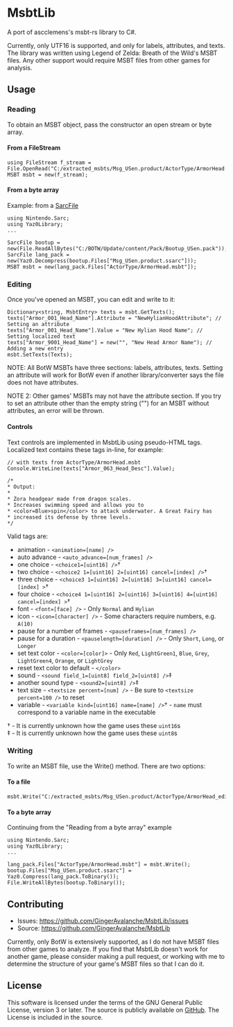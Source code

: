 # MsbtLib

A port of ascclemens's msbt-rs library to C#.

Currently, only UTF16 is supported, and only for labels, attributes, and texts.
The library was written using Legend of Zelda: Breath of the Wild's MSBT files.
Any other support would require MSBT files from other games for analysis.

## Usage

### Reading

To obtain an MSBT object, pass the constructor an open stream or byte array.

#### From a FileStream

```
using FileStream f_stream = File.OpenRead("C:/extracted_msbts/Msg_USen.product/ActorType/ArmorHead.msbt");
MSBT msbt = new(f_stream);
```

#### From a byte array

Example: from a [SarcFile](https://github.com/ArchLeaders/NCF-Library/blob/master/SarcLibrary/SarcFile.cs)

```
using Nintendo.Sarc;
using Yaz0Library;
...

SarcFile bootup = new(File.ReadAllBytes("C:/BOTW/Update/content/Pack/Bootup_USen.pack"));
SarcFile lang_pack = new(Yaz0.Decompress(bootup.Files["Msg_USen.product.ssarc"]));
MSBT msbt = new(lang_pack.Files["ActorType/ArmorHead.msbt"]);
```

### Editing

Once you've opened an MSBT, you can edit and write to it:

```
Dictionary<string, MsbtEntry> texts = msbt.GetTexts();
texts["Armor_001_Head_Name"].Attribute = "NewHylianHoodAttribute"; // Setting an attribute
texts["Armor_001_Head_Name"].Value = "New Hylian Hood Name"; // Setting localized text
texts["Armor_9001_Head_Name"] = new("", "New Head Armor Name"); // Adding a new entry
msbt.SetTexts(Texts);
```

NOTE: All BotW MSBTs have three sections: labels, attributes, texts. Setting an attribute 
will work for BotW even if another library/converter says the file does not have attributes.

NOTE 2: Other games' MSBTs may not have the attribute section. If you try to set an attribute 
other than the empty string ("") for an MSBT without attributes, an error will be thrown.

#### Controls

Text controls are implemented in MsbtLib using pseudo-HTML tags. Localized text contains 
these tags in-line, for example:

```
// with texts from ActorType/ArmorHead.msbt
Console.WriteLine(texts["Armor_063_Head_Desc"].Value);

/*
* Output:
* 
* Zora headgear made from dragon scales.
* Increases swimming speed and allows you to
* <color=Blue>spin</color> to attack underwater. A Great Fairy has
* increased its defense by three levels.
*/
```

Valid tags are:
* animation - `<animation=[name] />`
* auto advance - `<auto_advance=[num_frames] />`
* one choice - `<choice1=[uint16] />`†
* two choice - `<choice2 1=[uint16] 2=[uint16] cancel=[index] />`†
* three choice - `<choice3 1=[uint16] 2=[uint16] 3=[uint16] cancel=[index] >`†
* four choice - `<choice4 1=[uint16] 2=[uint16] 3=[uint16] 4=[uint16] cancel=[index] >`†
* font - `<font=[face] />` - Only `Normal` and `Hylian`
* icon - `<icon=[character] />` - Some characters require numbers, e.g. `A(10)`
* pause for a number of frames - `<pauseframes=[num_frames] />`
* pause for a duration - `<pauselength=[duration] />` - Only `Short`, `Long`, or `Longer`
* set text color - `<color=[color]>` - Only `Red`, `LightGreen1`, `Blue`, `Grey`,
    `LightGreen4`, `Orange`, or `LightGrey`
* reset text color to default - `</color>`
* sound - `<sound field_1=[uint8] field_2=[uint8] />`‡
* another sound type - `<sound2=[uint8] />`‡
* text size - `<textsize percent=[num] />` - Be sure to `<textsize percent=100 />` to reset
* variable - `<variable kind=[uint16] name=[name] />`† - `name` must correspond to a variable
    name in the executable

† - It is currently unknown how the game uses these `uint16`s  
‡ - It is currently unknown how the game uses these `uint8`s

### Writing

To write an MSBT file, use the Write() method. There are two options:

#### To a file

```
msbt.Write("C:/extracted_msbts/Msg_USen.product/ActorType/ArmorHead_edited.msbt");
```

#### To a byte array

Continuing from the "Reading from a byte array" example

```
using Nintendo.Sarc;
using Yaz0Library;
...

lang_pack.Files["ActorType/ArmorHead.msbt"] = msbt.Write();
bootup.Files["Msg_USen.product.ssarc"] = Yaz0.Compress(lang_pack.ToBinary());
File.WriteAllBytes(bootup.ToBinary());
```

## Contributing

-   Issues: <https://github.com/GingerAvalanche/MsbtLib/issues>
-   Source: <https://github.com/GingerAvalanche/MsbtLib>

Currently, only BotW is extensively supported, as I do not have MSBT files from 
other games to analyze. If you find that MsbtLib doesn't work for another game, 
please consider making a pull request, or working with me to determine the 
structure of your game's MSBT files so that I can do it.

## License

This software is licensed under the terms of the GNU General Public License, version 3
or later. The source is publicly available on [GitHub](https://github.com/GingerAvalanche/MsbtLib). 
The License is included in the source.
